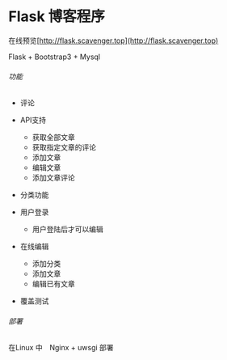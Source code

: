 # Flask 博客程序　


在线预览[http://flask.scavenger.top](http://flask.scavenger.top)


Flask + Bootstrap3 + Mysql 

###### 功能

 
- 评论
- API支持
  - 获取全部文章
  - 获取指定文章的评论
  - 添加文章
  - 编辑文章
  - 添加文章评论

- 分类功能
- 用户登录
  - 用户登陆后才可以编辑
- 在线编辑
  - 添加分类
  - 添加文章
  - 编辑已有文章
- 覆盖测试

###### 部署

在Linux 中　Nginx + uwsgi 部署







